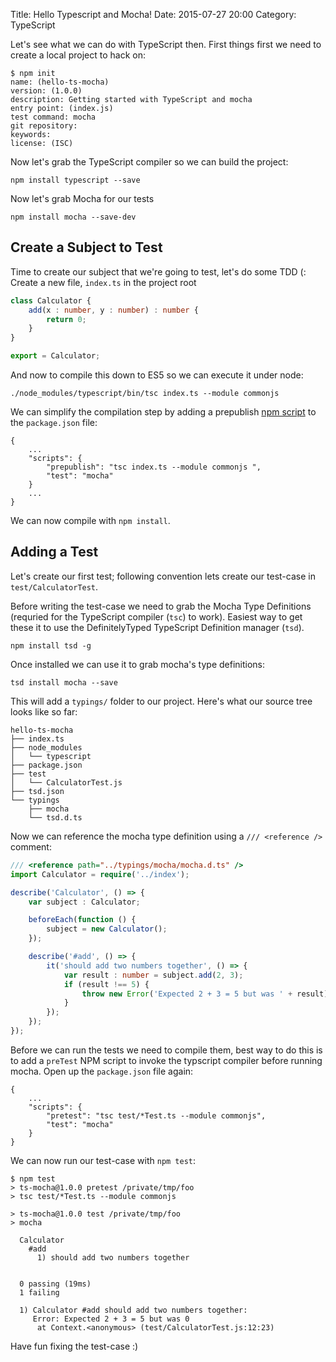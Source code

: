 Title: Hello Typescript and Mocha!
Date: 2015-07-27 20:00
Category: TypeScript

Let's see what we can do with TypeScript then.  First things first we  need to create a local project to hack on:

```text
$ npm init
name: (hello-ts-mocha)
version: (1.0.0)
description: Getting started with TypeScript and mocha
entry point: (index.js)
test command: mocha
git repository:
keywords:
license: (ISC)
```

Now let's grab the TypeScript compiler so we can build the project:

	npm install typescript --save

Now let's grab Mocha for our tests

	npm install mocha --save-dev

## Create a Subject to Test
Time to create our subject that we're going to test, let's do some TDD (:  Create a new file, `index.ts` in the project root

```typescript
class Calculator {
	add(x : number, y : number) : number {
		return 0;
	}
}

export = Calculator;	
```

And now to compile this down to ES5 so we can execute it under node:

	./node_modules/typescript/bin/tsc index.ts --module commonjs 

We can simplify the compilation step by adding a prepublish [npm script](https://docs.npmjs.com/misc/scripts) to the `package.json` file:

	{
		...
		"scripts": {
			"prepublish": "tsc index.ts --module commonjs ",
			"test": "mocha"
		}
		...
	}

We can now compile with `npm install`.

## Adding a Test
Let's create our first test; following convention lets create our test-case in `test/CalculatorTest`.

Before writing the test-case we need to grab the Mocha Type Definitions (requried for the TypeScript compiler (`tsc`) to work).  Easiest way to get these it to use the DefinitelyTyped TypeScript Definition manager (`tsd`).

	npm install tsd -g

Once installed we can use it to grab mocha's type definitions:

	tsd install mocha --save

This will add a `typings/` folder to our project.  Here's what our source tree looks like so far:

```text
hello-ts-mocha
├── index.ts
├── node_modules
│   └── typescript
├── package.json
├── test
│   └── CalculatorTest.js
├── tsd.json
└── typings
    ├── mocha
    └── tsd.d.ts
```

Now we can reference the mocha type definition using a `/// <reference />` comment:

```typescript
/// <reference path="../typings/mocha/mocha.d.ts" />
import Calculator = require('../index');

describe('Calculator', () => {
	var subject : Calculator;

	beforeEach(function () {
		subject = new Calculator();
	});

	describe('#add', () => {
		it('should add two numbers together', () => {
			var result : number = subject.add(2, 3);
			if (result !== 5) {
				throw new Error('Expected 2 + 3 = 5 but was ' + result);
			}
		});
	});
});
```

Before we can run the tests we need to compile them, best way to do this is to add a `preTest` NPM script to invoke the typscript compiler before running mocha. Open up the `package.json` file again:

	{
		...
		"scripts": {
	    	"pretest": "tsc test/*Test.ts --module commonjs",
		    "test": "mocha"
		}
	}

We can now run our test-case with `npm test`:

```text
$ npm test
> ts-mocha@1.0.0 pretest /private/tmp/foo
> tsc test/*Test.ts --module commonjs

> ts-mocha@1.0.0 test /private/tmp/foo
> mocha

  Calculator
    #add
      1) should add two numbers together


  0 passing (19ms)
  1 failing

  1) Calculator #add should add two numbers together:
     Error: Expected 2 + 3 = 5 but was 0
      at Context.<anonymous> (test/CalculatorTest.js:12:23)
```

Have fun fixing the test-case :)